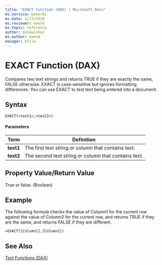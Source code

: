 ```yaml
---
title: "EXACT Function (DAX) | Microsoft Docs"
ms.service: powerbi
ms.date: 4/13/2018
ms.reviewer: owend
ms.topic: reference
author: minewiskan
ms.author: owend
manager: kfile
---
```

# EXACT Function (DAX)
Compares two text strings and returns TRUE if they are exactly the same, FALSE otherwise. EXACT is case-sensitive but ignores formatting differences. You can use EXACT to test text being entered into a document.  
  
## Syntax  
  
```  
EXACT(<text1>,<text2>)  
```  
  
#### Parameters  
  
|Term|Definition|  
|--------|--------------|  
|**text1**|The first text string or column that contains text.|  
|**text2**|The second text string or column that contains text.|  
  
## Property Value/Return Value  
True or false. (Boolean)  
  
## Example  
The following formula checks the value of Column1 for the current row against the value of Column2 for the current row, and returns TRUE if they are the same, and returns FALSE if they are different.  
  
```  
=EXACT([Column1],[Column2])  
```  
  
## See Also  
[Text Functions &#40;DAX&#41;](text-functions-dax.md)  
  
